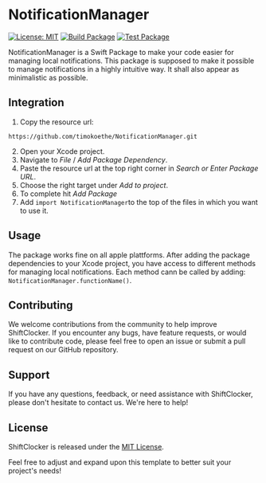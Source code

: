 # NotificationManager
[![License: MIT](https://img.shields.io/badge/license-MIT-blue)](https://opensource.org/license/mit)
[![Build Package](https://github.com/timokoethe/NotificationManager/actions/workflows/build.yml/badge.svg?branch=main)](https://github.com/timokoethe/NotificationManager/actions/workflows/build.yml)
[![Test Package](https://github.com/timokoethe/NotificationManager/actions/workflows/test.yml/badge.svg?branch=main)](https://github.com/timokoethe/NotificationManager/actions/workflows/test.yml)

NotificationManager is a Swift Package to make your code easier for managing local notifications.
This package is supposed to make it possible to manage notifications in a highly intuitive way.
It shall also appear as minimalistic as possible.

## Integration
1.  Copy the resource url:
```
https://github.com/timokoethe/NotificationManager.git
```
2.  Open your Xcode project.
3.  Navigate to _File_ / _Add Package Dependency_.
4.  Paste the resource url at the top right corner in _Search or Enter Package URL_.
5.  Choose the right target under _Add to project_.
6.  To complete hit _Add Package_
7.  Add ```import NotificationManager```to the top of the files in which you want to use it.

## Usage
The package works fine on all apple plattforms. After adding the package dependencies to your Xcode project, you have 
access to different methods for managing local notifications.
Each method cann be called by adding: ```NotificationManager.functionName()```.

## Contributing
We welcome contributions from the community to help improve ShiftClocker. If you encounter any bugs, have feature requests, or would like to contribute code, please feel free to open an issue or submit a pull request on our GitHub repository.

## Support
If you have any questions, feedback, or need assistance with ShiftClocker, please don't hesitate to contact us. We're here to help!

## License
ShiftClocker is released under the [MIT License](https://opensource.org/license/mit).

Feel free to adjust and expand upon this template to better suit your project's needs!
